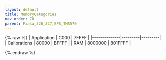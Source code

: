 ```yaml
---
layout: default
title: MemoryCategories
nav_order: 78
parent: Fiasa_326_327_EPS_TMS570
---
```

{% raw %}
| Application  | C000    | 7FFFF   |
|--------------|---------|---------|
| Calibrations | 80000   | BFFFF   |
| RAM          | 8000000 | 801FFFF |

{% endraw %}